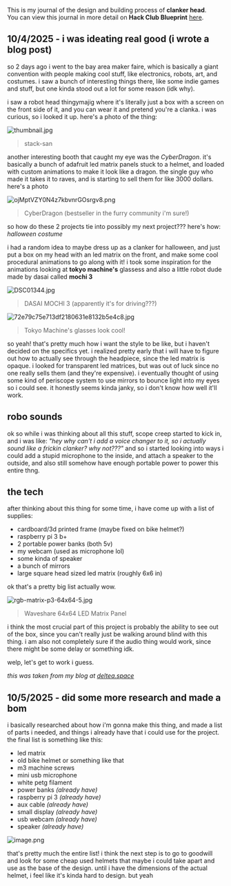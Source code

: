 <!--
  ===================    !!READ THIS NOTICE!!   ====================
  DO NOT edit this file manually. Your changes WILL BE OVERWRITTEN!
  This journal is auto generated and updated by Hack Club Blueprint.
  To edit this file, please edit your journal entries on Blueprint.
  ==================================================================
-->

This is my journal of the design and building process of **clanker head**.  
You can view this journal in more detail on **Hack Club Blueprint** [here](https://blueprint.hackclub.com/projects/104).


## 10/4/2025 - i was ideating real good (i wrote a blog post)  

so 2 days ago i went to the bay area maker faire, which is basically a giant convention with people making cool stuff, like electronics, robots, art, and costumes. i saw a bunch of interesting things there, like some indie games and stuff, but one kinda stood out a lot for some reason (idk why).

i saw a robot head thingymajig where it's literally just a box with a screen on the front side of it, and you can wear it and pretend you're a clanka. i was curious, so i looked it up. here's a photo of the thing:

![thumbnail.jpg](https://blueprint.hackclub.com/user-attachments/blobs/redirect/eyJfcmFpbHMiOnsiZGF0YSI6MjgyLCJwdXIiOiJibG9iX2lkIn19--7cf7fdcae89f1b13f91696b5831ee15fd171c09a/thumbnail.jpg)

> stack-san

another interesting booth that caught my eye was the *CyberDragon*. it's basically a bunch of adafruit led matrix panels stuck to a helmet, and loaded with custom animations to make it look like a dragon. the single guy who made it takes it to raves, and is starting to sell them for like 3000 dollars. here's a photo

![ojMptVZY0N4z7kbvnrGOsrgv8.png](https://blueprint.hackclub.com/user-attachments/blobs/redirect/eyJfcmFpbHMiOnsiZGF0YSI6MjgzLCJwdXIiOiJibG9iX2lkIn19--e97671b138f3005cbc909c85d3aff6878a0eb99b/ojMptVZY0N4z7kbvnrGOsrgv8.png)

> CyberDragon (bestseller in the furry community i'm sure!)

so how do these 2 projects tie into possibly my next project??? here's how: *halloween costume*

i had a random idea to maybe dress up as a clanker for halloween, and just put a box on my head with an led matrix on the front, and make some cool procedural animations to go along with it! i took some inspiration for the animations looking at **tokyo machine's** glassess and also a little robot dude made by dasai called **mochi 3**

![DSC01344.jpg](https://blueprint.hackclub.com/user-attachments/blobs/redirect/eyJfcmFpbHMiOnsiZGF0YSI6Mjg0LCJwdXIiOiJibG9iX2lkIn19--46c88b46239e84649b911f6446141246f067997e/DSC01344.jpg)

> DASAI MOCHI 3 (apparently it's for driving???)

![72e79c75e713df2180631e8132b5e4c8.jpg](https://blueprint.hackclub.com/user-attachments/blobs/redirect/eyJfcmFpbHMiOnsiZGF0YSI6Mjg1LCJwdXIiOiJibG9iX2lkIn19--bb3092185deda9294d8525d078bb4f575f82f35a/72e79c75e713df2180631e8132b5e4c8.jpg)

> Tokyo Machine's glasses look cool!

so yeah! that's pretty much how i want the style to be like, but i haven't decided on the specifics yet. i realized pretty early that i will have to figure out how to actually see through the headpiece, since the led matrix is opaque. i looked for transparent led matrices, but was out of luck since no one really sells them (and they're expensive). i eventually thought of using some kind of periscope system to use mirrors to bounce light into my eyes so i could see. it honestly seems kinda janky, so i don't know how well it'll work.

## robo sounds

ok so while i was thinking about all this stuff, scope creep started to kick in, and i was like: *"hey why can't i add a voice changer to it, so i actually sound like a frickin clanker? why not???"* and so i started looking into ways i could add a stupid microphone to the inside, and attach a speaker to the outside, and also still somehow have enough portable power to power this entire thng.

## the tech

after thinking about this thing for some time, i have come up with a list of supplies:

- cardboard/3d printed frame (maybe fixed on bike helmet?)
- raspberry pi 3 b+
- 2 portable power banks (both 5v)
- my webcam (used as microphone lol)
- some kinda of speaker
- a bunch of mirrors
- large square head sized led matrix (roughly 6x6 in)

ok that's a pretty big list actually wow.

![rgb-matrix-p3-64x64-5.jpg](https://blueprint.hackclub.com/user-attachments/blobs/redirect/eyJfcmFpbHMiOnsiZGF0YSI6Mjg2LCJwdXIiOiJibG9iX2lkIn19--bee274b2eb8d939e0ccf35c9ced748e8b4fe05f5/rgb-matrix-p3-64x64-5.jpg)

> Waveshare 64x64 LED Matrix Panel

i think the most crucial part of this project is probably the ability to see out of the box, since you can't really just be walking around blind with this thing. i am also not completely sure if the audio thing would work, since there might be some delay or something idk.

welp, let's get to work i guess.


*this was taken from my blog at [deltea.space](https://deltea.space)*
  

## 10/5/2025 - did some more research and made a bom  

i basically researched about how i'm gonna make this thing, and made a list of parts i needed, and things i already have that i could use for the project. the final list is something like this:

- led matrix
- old bike helmet or something like that
- m3 machine screws
- mini usb microphone
- white petg filament
- power banks _(already have)_
- raspberry pi 3 _(already have)_
- aux cable _(already have)_
- small display _(already have)_
- usb webcam _(already have)_
- speaker _(already have)_

![image.png](https://blueprint.hackclub.com/user-attachments/blobs/redirect/eyJfcmFpbHMiOnsiZGF0YSI6NDk0LCJwdXIiOiJibG9iX2lkIn19--4628d0f57434a644741c3efd07e02902f66e0e0f/image.png)

that's pretty much the entire list! i think the next step is to go to goodwill and look for some cheap used helmets that maybe i could take apart and use as the base of the design. until i have the dimensions of the actual helmet, i feel like it's kinda hard to design. but yeah  

